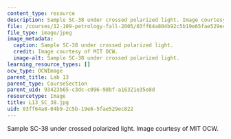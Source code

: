 ```yaml
---
content_type: resource
description: Sample SC-38 under crossed polarized light. Image courtesy of MIT OCW.
file: /courses/12-109-petrology-fall-2005/03ff64a804b92c5b19e65fae529ec822_L13_SC_38.jpg
file_type: image/jpeg
image_metadata:
  caption: Sample SC-38 under crossed polarized light.
  credit: Image courtesy of MIT OCW.
  image-alt: Sample SC-38 under crossed polarized light.
learning_resource_types: []
ocw_type: OCWImage
parent_title: Lab 13
parent_type: CourseSection
parent_uid: 93423b65-c3dc-c096-98bf-a16321e35e8d
resourcetype: Image
title: L13_SC_38.jpg
uid: 03ff64a8-04b9-2c5b-19e6-5fae529ec822
---
```

Sample SC-38 under crossed polarized light. Image courtesy of MIT OCW.

